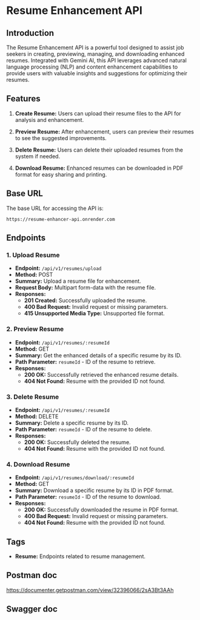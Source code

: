 # Resume Enhancement API

## Introduction

The Resume Enhancement API is a powerful tool designed to assist job seekers in creating, previewing, managing, and downloading enhanced resumes. Integrated with Gemini AI, this API leverages advanced natural language processing (NLP) and content enhancement capabilities to provide users with valuable insights and suggestions for optimizing their resumes.

## Features

1. **Create Resume:** Users can upload their resume files to the API for analysis and enhancement.

2. **Preview Resume:** After enhancement, users can preview their resumes to see the suggested improvements.

3. **Delete Resume:** Users can delete their uploaded resumes from the system if needed.

4. **Download Resume:** Enhanced resumes can be downloaded in PDF format for easy sharing and printing.

## Base URL

The base URL for accessing the API is:

```
https://resume-enhancer-api.onrender.com
```

## Endpoints

### 1. Upload Resume

- **Endpoint:** `/api/v1/resumes/upload`
- **Method:** POST
- **Summary:** Upload a resume file for enhancement.
- **Request Body:** Multipart form-data with the resume file.
- **Responses:**
  - **201 Created:** Successfully uploaded the resume.
  - **400 Bad Request:** Invalid request or missing parameters.
  - **415 Unsupported Media Type:** Unsupported file format.

### 2. Preview Resume

- **Endpoint:** `/api/v1/resumes/:resumeId`
- **Method:** GET
- **Summary:** Get the enhanced details of a specific resume by its ID.
- **Path Parameter:** `resumeId` - ID of the resume to retrieve.
- **Responses:**
  - **200 OK:** Successfully retrieved the enhanced resume details.
  - **404 Not Found:** Resume with the provided ID not found.

### 3. Delete Resume

- **Endpoint:** `/api/v1/resumes/:resumeId`
- **Method:** DELETE
- **Summary:** Delete a specific resume by its ID.
- **Path Parameter:** `resumeId` - ID of the resume to delete.
- **Responses:**
  - **200 OK:** Successfully deleted the resume.
  - **404 Not Found:** Resume with the provided ID not found.

### 4. Download Resume

- **Endpoint:** `/api/v1/resumes/download/:resumeId`
- **Method:** GET
- **Summary:** Download a specific resume by its ID in PDF format.
- **Path Parameter:** `resumeId` - ID of the resume to download.
- **Responses:**
  - **200 OK:** Successfully downloaded the resume in PDF format.
  - **400 Bad Request:** Invalid request or missing parameters.
  - **404 Not Found:** Resume with the provided ID not found.

## Tags

- **Resume:** Endpoints related to resume management.

## Postman doc
https://documenter.getpostman.com/view/32396066/2sA3Bt3AAh

## Swagger doc



